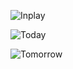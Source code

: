 ![Inplay](https://github.com/xayappz/match-mania/assets/77268176/1384f589-0350-435c-95ec-bc44b281de21)

![Today](https://github.com/xayappz/match-mania/assets/77268176/7652a3ae-687f-4776-b042-9fe0e7e8794a)

![Tomorrow](https://github.com/xayappz/match-mania/assets/77268176/cb0fb798-59f3-41da-bcd9-8bd8e625be0f)
